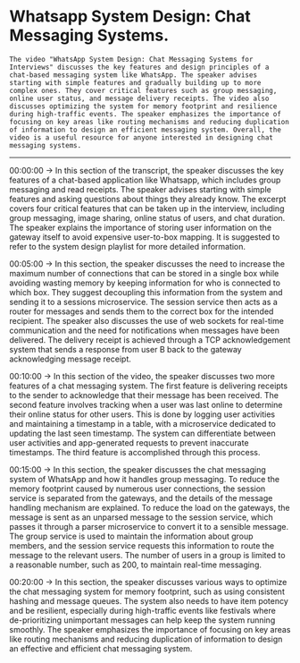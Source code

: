 # Whatsapp System Design: Chat Messaging Systems.

    The video "WhatsApp System Design: Chat Messaging Systems for Interviews" discusses the key features and design principles of a chat-based messaging system like WhatsApp. The speaker advises starting with simple features and gradually building up to more complex ones. They cover critical features such as group messaging, online user status, and message delivery receipts. The video also discusses optimizing the system for memory footprint and resilience during high-traffic events. The speaker emphasizes the importance of focusing on key areas like routing mechanisms and reducing duplication of information to design an efficient messaging system. Overall, the video is a useful resource for anyone interested in designing chat messaging systems.
-------------------------------------------------------------------------------------
00:00:00 -> In this section of the transcript, the speaker discusses the key features of a chat-based application like Whatsapp, which includes group messaging and read receipts. The speaker advises starting with simple features and asking questions about things they already know. The excerpt covers four critical features that can be taken up in the interview, including group messaging, image sharing, online status of users, and chat duration. The speaker explains the importance of storing user information on the gateway itself to avoid expensive user-to-box mapping. It is suggested to refer to the system design playlist for more detailed information.


00:05:00 -> In this section, the speaker discusses the need to increase the maximum number of connections that can be stored in a single box while avoiding wasting memory by keeping information for who is connected to which box. They suggest decoupling this information from the system and sending it to a sessions microservice. The session service then acts as a router for messages and sends them to the correct box for the intended recipient. The speaker also discusses the use of web sockets for real-time communication and the need for notifications when messages have been delivered. The delivery receipt is achieved through a TCP acknowledgement system that sends a response from user B back to the gateway acknowledging message receipt.


00:10:00 -> In this section of the video, the speaker discusses two more features of a chat messaging system. The first feature is delivering receipts to the sender to acknowledge that their message has been received. The second feature involves tracking when a user was last online to determine their online status for other users. This is done by logging user activities and maintaining a timestamp in a table, with a microservice dedicated to updating the last seen timestamp. The system can differentiate between user activities and app-generated requests to prevent inaccurate timestamps. The third feature is accomplished through this process.


00:15:00 -> In this section, the speaker discusses the chat messaging system of WhatsApp and how it handles group messaging. To reduce the memory footprint caused by numerous user connections, the session service is separated from the gateways, and the details of the message handling mechanism are explained. To reduce the load on the gateways, the message is sent as an unparsed message to the session service, which passes it through a parser microservice to convert it to a sensible message. The group service is used to maintain the information about group members, and the session service requests this information to route the message to the relevant users. The number of users in a group is limited to a reasonable number, such as 200, to maintain real-time messaging.


00:20:00 -> In this section, the speaker discusses various ways to optimize the chat messaging system for memory footprint, such as using consistent hashing and message queues. The system also needs to have item potency and be resilient, especially during high-traffic events like festivals where de-prioritizing unimportant messages can help keep the system running smoothly. The speaker emphasizes the importance of focusing on key areas like routing mechanisms and reducing duplication of information to design an effective and efficient chat messaging system.

